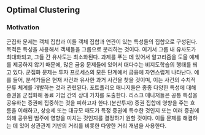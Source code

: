 ## Optimal Clustering

### Motivation

군집화 문제는 객체 집합과 이들 객체 집합과 연관이 있는 특성들의 집합으로 구성된다. 목적은 특성을 사용해서 객체들을 그룹으로 분리하는 것이다.
여기서 그룹 내 유사도가 최대화되고, 그들 간 유사도는 최소화된다. 과제를 푸는 데 있어서 알고리즘을 도울 예제를 제공하지 않기 때문에, 많은 금융 문제들에 있어서 대다수는 비지도학습의 행태를 띄고 있다.
군집화 문제는 투자 프로세스의 모든 단계에서 금융에 자연스럽게 나타난다. 예를 들어, 분석가들은 현재 사건과 유사한 과거 사건을 찾을 것이며, 이는 사건의 수치적 분류 체계를 개발하는 것과 관련된다.
포트폴리오 매니저들은 종종 다양한 특성에 대해 증권을 군집화해 동료 기업 간의 상대 가치를 도출한다. 리스크 매니저들은 공통 특성을 공유하는 증권에 집중하는 것을 피하고자 한다.(분산투자) 
증권 집합에 영향을 주는 흐름을 이해하고, 상승세 또는 대규모 매도가 특정 증권에 특수한 것인지 또는 여러 증권에 의해 공유된 범주에 영향을 미치는 것인지를 결정하기 원할 것이다.
이들 문제를 해결하는 데 있어 상관관계 기반의 거리를 비롯한 다양한 거리 개념을 사용한다.